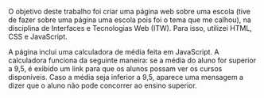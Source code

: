 O objetivo deste trabalho foi criar uma página web sobre uma escola (tive de fazer sobre uma página uma escola pois foi o tema que me calhou), na disciplina de Interfaces e Tecnologias Web (ITW). Para isso, utilizei HTML, CSS e JavaScript.

A página inclui uma calculadora de média feita em JavaScript. A calculadora funciona da seguinte maneira: se a média do aluno for superior a 9,5, é exibido um link para que os alunos possam ver os cursos disponíveis. Caso a média seja inferior a 9,5, aparece uma mensagem a dizer que o aluno não pode concorrer ao ensino superior.

